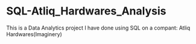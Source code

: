 # SQL-Atliq_Hardwares_Analysis

This is a Data Analytics project I have done using SQL on a compant: Atliq Hardwares(Imaginery)

